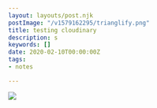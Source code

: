 ```yaml
---
layout: layouts/post.njk
postImage: "/v1579162295/trianglify.png"
title: testing cloudinary
description: s
keywords: []
date: 2020-02-10T00:00:00Z
tags:
- notes

---
```

![](/v1581354261/IMG_20200110_204858_kcudqr.jpg)